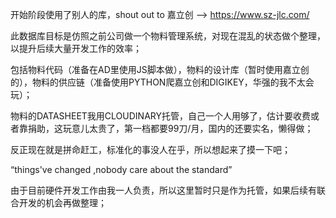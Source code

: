 开始阶段使用了别人的库，shout out to 嘉立创 ——> https://www.sz-jlc.com/

此数据库目标是仿照之前公司做一个物料管理系统，对现在混乱的状态做个整理，以提升后续大量开发工作的效率；

包括物料代码（准备在AD里使用JS脚本做），物料的设计库（暂时使用嘉立创的），物料的供应链（准备使用PYTHON爬嘉立创和DIGIKEY，华强的我不太会玩）；

物料的DATASHEET我用CLOUDINARY托管，自己一个人用够了，估计要收费或者靠捐助，这玩意儿太贵了，第一档都要99刀/月，国内的还要实名，懒得做；

反正现在就是拼命赶工，标准化的事没人在乎，所以想起来了摸一下吧；

“things've changed ,nobody care about the standard”

由于目前硬件开发工作由我一人负责，所以这里暂时只是作为托管，如果后续有联合开发的机会再做整理；
